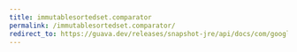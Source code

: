 ```yaml
---
title: immutablesortedset.comparator
permalink: /immutablesortedset.comparator/
redirect_to: https://guava.dev/releases/snapshot-jre/api/docs/com/google/common/collect/ImmutableSortedSet.html#comparator--
---
```

